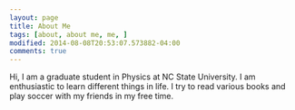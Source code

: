```yaml
---
layout: page
title: About Me
tags: [about, about me, me, ]
modified: 2014-08-08T20:53:07.573882-04:00
comments: true
---
```


Hi, I am a graduate student in Physics at NC State University. I am enthusiastic to learn different things in life. I try to read various books and play soccer with my friends in my free time.

<!-- ## Current Interests and Projects:

* Molecular Simulation of Polymers
* High-order harmonic generation from confined Rydberg atoms -->
